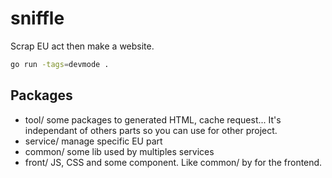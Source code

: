 # sniffle

Scrap EU act then make a website.

```sh
go run -tags=devmode .
```

## Packages

- tool/ some packages to generated HTML, cache request... It's independant of
  others parts so you can use for other project.
- service/ manage specific EU part
- common/ some lib used by multiples services
- front/ JS, CSS and some component. Like common/ by for the frontend.
